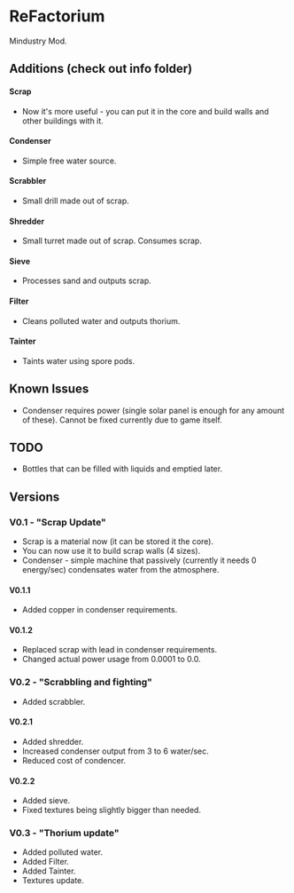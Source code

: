 # ReFactorium
Mindustry Mod.
## Additions (check out info folder)
#### Scrap
* Now it's more useful - you can put it in the core and build walls and other buildings with it.
#### Condenser
* Simple free water source.
#### Scrabbler
* Small drill made out of scrap.
#### Shredder
* Small turret made out of scrap. Consumes scrap.
#### Sieve
* Processes sand and outputs scrap.
#### Filter
* Cleans polluted water and outputs thorium.
#### Tainter
* Taints water using spore pods.
## Known Issues
* Condenser requires power (single solar panel is enough for any amount of these). Cannot be fixed currently due to game itself.
## TODO
* Bottles that can be filled with liquids and emptied later.
## Versions
### V0.1 - "Scrap Update"
* Scrap is a material now (it can be stored it the core).
* You can now use it to build scrap walls (4 sizes).
* Condenser - simple machine that passively (currently it needs 0 energy/sec) condensates water from the atmosphere.
#### V0.1.1
* Added copper in condenser requirements.
#### V0.1.2
* Replaced scrap with lead in condenser requirements.
* Changed actual power usage from 0.0001 to 0.0.
### V0.2 - "Scrabbling and fighting"
* Added scrabbler.
#### V0.2.1
* Added shredder.
* Increased condenser output from 3 to 6 water/sec.
* Reduced cost of condencer.
#### V0.2.2
* Added sieve.
* Fixed textures being slightly bigger than needed.
### V0.3 - "Thorium update"
* Added polluted water.
* Added Filter.
* Added Tainter.
* Textures update.
